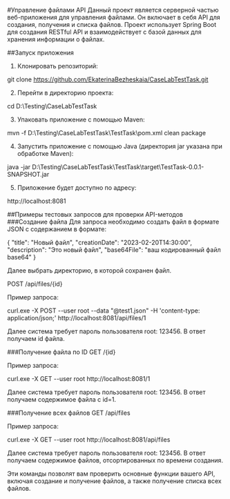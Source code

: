 #Управление файлами API
Данный проект является серверной частью веб-приложения для управления файлами. Он включает в себя API для создания, получения и списка файлов. Проект использует Spring Boot для создания RESTful API и взаимодействует с базой данных для хранения информации о файлах.

##Запуск приложения
1. Клонировать репозиторий:

git clone https://github.com/EkaterinaBezheskaia/CaseLabTestTask.git

2. Перейти в директорию проекта:

cd D:\Testing\CaseLabTestTask

3. Упаковать приложение с помощью Maven:

mvn -f D:\Testing\CaseLabTestTask\TestTask\pom.xml clean package

4. Запустить приложение с помощью Java (директория jar указана при обработке Maven):

java -jar D:\Testing\CaseLabTestTask\TestTask\target\TestTask-0.0.1-SNAPSHOT.jar

5. Приложение будет доступно по адресу:

http://localhost:8081

##Примеры тестовых запросов для проверки API-методов
###Создание файла
Для запроса необходимо создать файл в формате JSON с содержанием в формате:

{
  "title": "Новый файл",
  "creationDate": "2023-02-20T14:30:00",
  "description": "Это новый файл",
  "base64File": "ваш кодированный файл base64"
}

Далее выбрать директорию, в которой сохранен файл.

POST /api/files/{id}

Пример запроса:

curl.exe -X POST --user root --data "@test1.json" -H 'content-type: application/json;' http://localhost:8081/api/files/1

Далее система требует пароль пользователя root: 123456. В ответ получаем id файла.

###Получение файла по ID
GET /{id}

Пример запроса:

curl.exe -X GET --user root http://localhost:8081/1

Далее система требует пароль пользователя root: 123456. В ответ получаем содержимое файла с id=1.

###Получение всех файлов
GET /api/files

Пример запроса:

curl.exe -X GET --user root http://localhost:8081/api/files

Далее система требует пароль пользователя root: 123456. В ответ получаем содержимое файлов, отсортированных по времени создания.

Эти команды позволят вам проверить основные функции вашего API, включая создание и получение файлов, а также получение списка всех файлов.
